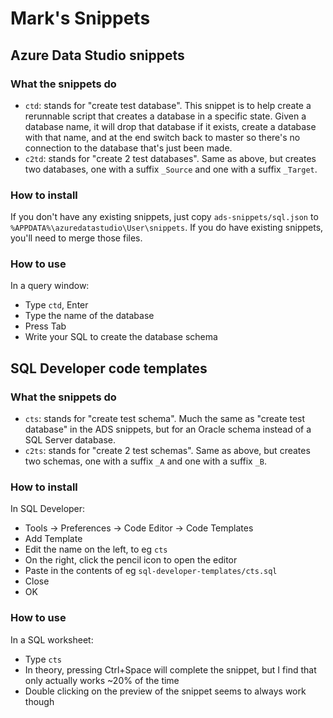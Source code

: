 # Mark's Snippets

## Azure Data Studio snippets

### What the snippets do

- `ctd`: stands for "create test database". This snippet is to help create a rerunnable script that creates a database in a specific state. Given a database name, it will drop that database if it exists, create a database with that name, and at the end switch back to master so there's no connection to the database that's just been made.
- `c2td`: stands for "create 2 test databases". Same as above, but creates two databases, one with a suffix `_Source` and one with a suffix `_Target`.

### How to install

If you don't have any existing snippets, just copy `ads-snippets/sql.json` to `%APPDATA%\azuredatastudio\User\snippets`. If you do have existing snippets, you'll need to merge those files.

### How to use

In a query window:
- Type `ctd`, Enter
- Type the name of the database
- Press Tab
- Write your SQL to create the database schema

## SQL Developer code templates

### What the snippets do

- `cts`: stands for "create test schema". Much the same as "create test database" in the ADS snippets, but for an Oracle schema instead of a SQL Server database.
- `c2ts`: stands for "create 2 test schemas". Same as above, but creates two schemas, one with a suffix `_A` and one with a suffix `_B`.

### How to install

In SQL Developer:

- Tools -> Preferences -> Code Editor -> Code Templates
- Add Template
- Edit the name on the left, to eg `cts`
- On the right, click the pencil icon to open the editor
- Paste in the contents of eg `sql-developer-templates/cts.sql`
- Close
- OK

### How to use

In a SQL worksheet:
- Type `cts`
- In theory, pressing Ctrl+Space will complete the snippet, but I find that only actually works ~20% of the time
- Double clicking on the preview of the snippet seems to always work though
